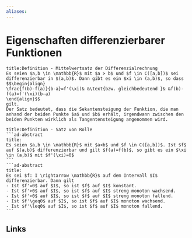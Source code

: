 ```yaml
---
aliases: 
---
```

# Eigenschaften differenzierbarer Funktionen 
```ad-abstract
title:Definition - Mittelwertsatz der Differenzialrechnung
Es seien $a,b \in \mathbb{R}$ mit $a > b$ und $f \in C([a,b])$ sei differenzierbar in $(a,b)$. Dann gibt es ein $xi \in (a,b)$, so dass
$$\begin{align}
\frac{f(b)-f(a)}{b-a}=f'(\xi)& &\text{bzw. gleichbedeutend }& &f(b)-f(a)=f'(\xi)(b-a)
\end{align}$$
gilt.
Der Satz bedeutet, dass die Sekantensteigung der Funktion, die man anhand der beiden Punkte $a$ und $b$ erhält, irgendwann zwischen den beiden Punkten wirklich als Tangentensteigung angenommen wird.
```
````ad-abstract
title:Definition - Satz von Rolle
```ad-abstract
title:
Es seien $a,b \in \mathbb{R}$ mit $a<b$ und $f \in C([a,b])$. Ist $f$ auf $(a,b)$ differenzierbar und gilt $f(a)=f(b)$, so gibt es ein $\xi \in (a,b)$ mit $f'(\xi)=0$
```
```ad-abstract
title:
Es sei $f: I \rightarrow \mathbb{R}$ auf dem Intervall $I$ differenzierbar. Dann gilt
- Ist $f'=0$ auf $I$, so ist $f$ auf $I$ konstant.
- Ist $f'>0$ auf $I$, so ist $f$ auf $I$ streng monoton wachsend.
- Ist $f'<0$ auf $I$, so ist $f$ auf $I$ streng monoton fallend.
- Ist $f'\geq0$ auf $I$, so ist $f$ auf $I$ monoton wachsend.
- Ist $f'\leq0$ auf $I$, so ist $f$ auf $I$ monoton fallend.
```
````
## Links